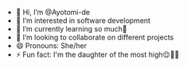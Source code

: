 - 👋 Hi, I’m @Ayotomi-de
- 👀 I’m interested in software development
- 🌱 I’m currently learning so much🌚
- 💞️ I’m looking to collaborate on different projects
- 😄 Pronouns: She/her
- ⚡ Fun fact: I'm the daughter of the most high😌💅🏾

<!---
Ayotomi-de/Ayotomi-de is a ✨ special ✨ repository because its `README.md` (this file) appears on your GitHub profile.
You can click the Preview link to take a look at your changes.
--->
